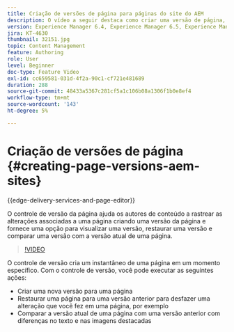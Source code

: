 ```yaml
---
title: Criação de versões de página para páginas do site do AEM
description: O vídeo a seguir destaca como criar uma versão de página, pré-visualizar, restaurar uma versão de página e comparar a versão da página atual com as versões de página salvas.
version: Experience Manager 6.4, Experience Manager 6.5, Experience Manager as a Cloud Service
jira: KT-4630
thumbnail: 32151.jpg
topic: Content Management
feature: Authoring
role: User
level: Beginner
doc-type: Feature Video
exl-id: cc659581-031d-4f2a-90c1-cf721e481689
duration: 288
source-git-commit: 48433a5367c281cf5a1c106b08a1306f1b0e8ef4
workflow-type: tm+mt
source-wordcount: '143'
ht-degree: 5%

---
```


# Criação de versões de página {#creating-page-versions-aem-sites}

{{edge-delivery-services-and-page-editor}}

O controle de versão da página ajuda os autores de conteúdo a rastrear as alterações associadas a uma página criando uma versão da página e fornece uma opção para visualizar uma versão, restaurar uma versão e comparar uma versão com a versão atual de uma página.

>[!VIDEO](https://video.tv.adobe.com/v/32151?quality=12&learn=on)

O controle de versão cria um instantâneo de uma página em um momento específico. Com o controle de versão, você pode executar as seguintes ações:
* Criar uma nova versão para uma página
* Restaurar uma página para uma versão anterior para desfazer uma alteração que você fez em uma página, por exemplo
* Comparar a versão atual de uma página com uma versão anterior com diferenças no texto e nas imagens destacadas
